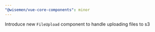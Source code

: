 ```yaml
---
"@wisemen/vue-core-components": minor
---
```


Introduce new `FileUpload` component to handle uploading files to s3
